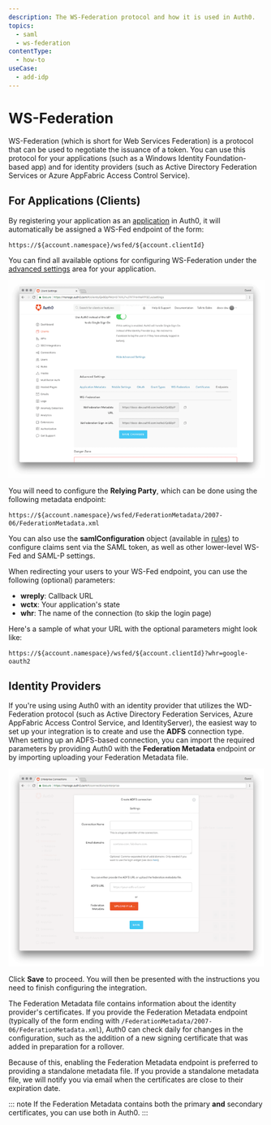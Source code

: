 ```yaml
---
description: The WS-Federation protocol and how it is used in Auth0.
topics:
  - saml
  - ws-federation
contentType:
  - how-to
useCase:
  - add-idp
---
```

# WS-Federation

WS-Federation (which is short for Web Services Federation) is a protocol that can be used to negotiate the issuance of a token. You can use this protocol for your applications (such as a Windows Identity Foundation-based app) and for identity providers (such as Active Directory Federation Services or Azure AppFabric Access Control Service).

## For Applications (Clients)

By registering your application as an [application](/applications) in Auth0, it will automatically be assigned a WS-Fed endpoint of the form:

```text
https://${account.namespace}/wsfed/${account.clientId}
```

You can find all available options for configuring WS-Federation under the [advanced settings](${manage_url}/#/applications/${account.clientId}/settings) area for your application.

![WS-Fed Endpoints](/media/articles/protocols/ws-fed-endpoints.png)

You will need to configure the **Relying Party**, which can be done using the following metadata endpoint:

```text
https://${account.namespace}/wsfed/FederationMetadata/2007-06/FederationMetadata.xml
```

You can also use the **samlConfiguration** object (available in [rules](/rules)) to configure claims sent via the SAML token, as well as other lower-level WS-Fed and SAML-P settings.

When redirecting your users to your WS-Fed endpoint, you can use the following (optional) parameters:

* **wreply**: Callback URL
* **wctx**: Your application's state
* **whr**: The name of the connection (to skip the login page)

Here's a sample of what your URL with the optional parameters might look like:

```text
https://${account.namespace}/wsfed/${account.clientId}?whr=google-oauth2
```

## Identity Providers

If you're using using Auth0 with an identity provider that utilizes the WD-Federation protocol (such as Active Directory Federation Services, Azure AppFabric Access Control Service, and IdentityServer), the easiest way to set up your integration is to create and use the **ADFS** connection type. When setting up an ADFS-based connection,  you can import the required parameters by providing Auth0 with the **Federation Metadata** endpoint *or* by importing uploading your Federation Metadata file.

![New Connection Configuration Screen](/media/articles/protocols/create-adfs-connection.png)

Click **Save** to proceed. You will then be presented with the instructions you need to finish configuring the integration.

The Federation Metadata file contains information about the identity provider's certificates. If you provide the Federation Metadata endpoint (typically of the form ending with `/FederationMetadata/2007-06/FederationMetadata.xml`), Auth0 can check daily for changes in the configuration, such as the addition of a new signing certificate that was added in preparation for a rollover.

Because of this, enabling the Federation Metadata endpoint is preferred to providing a standalone metadata file. If you provide a standalone metadata file, we will notify you via email when the certificates are close to their expiration date.

::: note
If the Federation Metadata contains both the primary **and** secondary certificates, you can use both in Auth0.
:::

